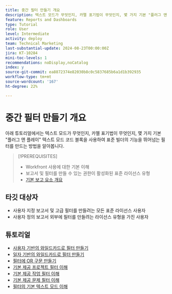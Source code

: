 ```yaml
---
title: 중간 필터 만들기 개요
description: 텍스트 모드가 무엇인지, 카멜 표기법이 무엇인지, 몇 가지 기본 "플러그 앤 플레이" 텍스트 모드 코드 블록을 사용하여 표준 빌더의 기능을 뛰어넘는 필터를 만드는 방법에 대해 알아봅니다.
feature: Reports and Dashboards
type: Tutorial
role: User
level: Intermediate
activity: deploy
team: Technical Marketing
last-substantial-update: 2024-08-23T00:00:00Z
jira: KT-10284
mini-toc-levels: 1
recommendations: noDisplay,noCatalog
index: y
source-git-commit: ea8872374e82030b8c0c5837685b6a1d1b392935
workflow-type: tm+mt
source-wordcount: '167'
ht-degree: 22%

---
```



# 중간 필터 만들기 개요

아래 튜토리얼에서는 텍스트 모드가 무엇인지, 카멜 표기법이 무엇인지, 몇 가지 기본 &quot;플러그 앤 플레이&quot; 텍스트 모드 코드 블록을 사용하여 표준 빌더의 기능을 뛰어넘는 필터를 만드는 방법을 알아봅니다.

>[!PREREQUISITES]
>
>* Workfront 사용에 대한 기본 이해
>* 보고서 및 필터를 만들 수 있는 권한이 활성화된 표준 라이선스 유형
>* [기본 보고 요소 개요](https://experienceleague.adobe.com/?recommended=Workfront-U-1-2022.1.reporting)

## 타깃 대상자

* 사용자 지정 보고서 및 고급 필터를 만들려는 모든 표준 라이선스 사용자
* 사용자 정의 보고서 외부에 필터를 만들려는 라이선스 유형을 가진 사용자


## 튜토리얼

* [사용자 기반의 와일드카드로 필터 만들기](/help/reporting/intermediate-reporting/create-filters-with-user-based-wildcards.md)
* [일자 기반의 와일드카드로 필터 만들기](/help/reporting/intermediate-reporting/create-filters-with-date-based-wildcards.md)
* [필터에 OR 구문 만들기](/help/reporting/intermediate-reporting/or-statements-in-filters.md)
* [기본 제공 프로젝트 필터 이해](/help/reporting/intermediate-reporting/open-built-in-project-filters.md)
* [기본 제공 작업 필터 이해](/help/reporting/intermediate-reporting/open-built-in-task-filters.md)
* [기본 제공 문제 필터 이해](/help/reporting/intermediate-reporting/open-built-in-issue-filters.md)
* [필터의 기본 텍스트 모드 이해](/help/reporting/intermediate-reporting/basic-text-mode-for-filters.md)

